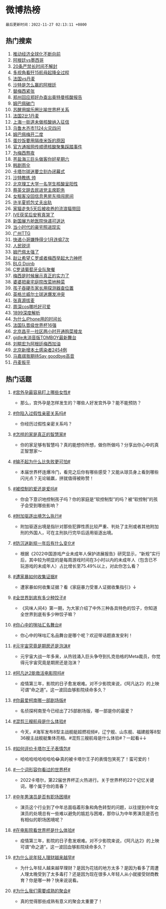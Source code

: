 # 微博热榜

`最后更新时间：2022-11-27 02:13:11 +0800`

## 热门搜索

1. [推动经济全球化不断向前](https://m.weibo.cn/search?containerid=100103type%3D1%26t%3D10%26q%3D%23%E6%8E%A8%E5%8A%A8%E7%BB%8F%E6%B5%8E%E5%85%A8%E7%90%83%E5%8C%96%E4%B8%8D%E6%96%AD%E5%90%91%E5%89%8D%23&stream_entry_id=51&isnewpage=1&extparam=seat%3D1%26cate%3D10103%26pos%3D0%26dgr%3D0%26c_type%3D51%26filter_type%3Drealtimehot%26display_time%3D1669486389%26pre_seqid%3D166948638952702414003&luicode=10000011&lfid=106003type%253D25%2526t%253D3%2526disable_hot%253D1%2526filter_type%253Drealtimehot)
1. [阿根廷vs墨西哥](https://m.weibo.cn/search?containerid=100103type%3D1%26t%3D10%26q%3D%23%E9%98%BF%E6%A0%B9%E5%BB%B7vs%E5%A2%A8%E8%A5%BF%E5%93%A5%23&stream_entry_id=31&isnewpage=1&extparam=seat%3D1%26lcate%3D5001%26cate%3D5001%26band_rank%3D1%26filter_type%3Drealtimehot%26flag%3D1%26dgr%3D0%26realpos%3D1%26q%3D%2523%25E9%2598%25BF%25E6%25A0%25B9%25E5%25BB%25B7vs%25E5%25A2%25A8%25E8%25A5%25BF%25E5%2593%25A5%2523%26c_type%3D31%26pos%3D0%26display_time%3D1669486389%26pre_seqid%3D166948638952702414003&luicode=10000011&lfid=106003type%253D25%2526t%253D3%2526disable_hot%253D1%2526filter_type%253Drealtimehot)
1. [20条严禁长时间不解封](https://m.weibo.cn/search?containerid=100103type%3D1%26t%3D10%26q%3D%2320%E6%9D%A1%E4%B8%A5%E7%A6%81%E9%95%BF%E6%97%B6%E9%97%B4%E4%B8%8D%E8%A7%A3%E5%B0%81%23&stream_entry_id=31&isnewpage=1&extparam=seat%3D1%26lcate%3D5001%26cate%3D5001%26band_rank%3D2%26filter_type%3Drealtimehot%26flag%3D2%26dgr%3D0%26realpos%3D2%26q%3D%252320%25E6%259D%25A1%25E4%25B8%25A5%25E7%25A6%2581%25E9%2595%25BF%25E6%2597%25B6%25E9%2597%25B4%25E4%25B8%258D%25E8%25A7%25A3%25E5%25B0%2581%2523%26c_type%3D31%26pos%3D1%26display_time%3D1669486389%26pre_seqid%3D166948638952702414003&luicode=10000011&lfid=106003type%253D25%2526t%253D3%2526disable_hot%253D1%2526filter_type%253Drealtimehot)
1. [多视角看歼15航母起降全过程](https://m.weibo.cn/search?containerid=100103type%3D1%26t%3D10%26q%3D%23%E5%A4%9A%E8%A7%86%E8%A7%92%E7%9C%8B%E6%AD%BC15%E8%88%AA%E6%AF%8D%E8%B5%B7%E9%99%8D%E5%85%A8%E8%BF%87%E7%A8%8B%23&stream_entry_id=31&isnewpage=1&extparam=seat%3D1%26lcate%3D5001%26cate%3D5001%26band_rank%3D3%26filter_type%3Drealtimehot%26flag%3D0%26dgr%3D0%26realpos%3D3%26q%3D%2523%25E5%25A4%259A%25E8%25A7%2586%25E8%25A7%2592%25E7%259C%258B%25E6%25AD%25BC15%25E8%2588%25AA%25E6%25AF%258D%25E8%25B5%25B7%25E9%2599%258D%25E5%2585%25A8%25E8%25BF%2587%25E7%25A8%258B%2523%26c_type%3D31%26pos%3D2%26display_time%3D1669486389%26pre_seqid%3D166948638952702414003&luicode=10000011&lfid=106003type%253D25%2526t%253D3%2526disable_hot%253D1%2526filter_type%253Drealtimehot)
1. [法国vs丹麦](https://m.weibo.cn/search?containerid=100103type%3D1%26t%3D10%26q%3D%23%E6%B3%95%E5%9B%BDvs%E4%B8%B9%E9%BA%A6%23&stream_entry_id=31&isnewpage=1&extparam=seat%3D1%26lcate%3D5001%26cate%3D5001%26band_rank%3D4%26filter_type%3Drealtimehot%26flag%3D0%26dgr%3D0%26realpos%3D4%26q%3D%2523%25E6%25B3%2595%25E5%259B%25BDvs%25E4%25B8%25B9%25E9%25BA%25A6%2523%26c_type%3D31%26pos%3D3%26display_time%3D1669486389%26pre_seqid%3D166948638952702414003&luicode=10000011&lfid=106003type%253D25%2526t%253D3%2526disable_hot%253D1%2526filter_type%253Drealtimehot)
1. [沙特是怎么赢的阿根廷](https://m.weibo.cn/search?containerid=100103type%3D1%26t%3D10%26q%3D%23%E6%B2%99%E7%89%B9%E6%98%AF%E6%80%8E%E4%B9%88%E8%B5%A2%E7%9A%84%E9%98%BF%E6%A0%B9%E5%BB%B7%23&stream_entry_id=31&isnewpage=1&extparam=seat%3D1%26lcate%3D5001%26cate%3D5001%26band_rank%3D5%26filter_type%3Drealtimehot%26flag%3D1%26dgr%3D0%26realpos%3D5%26q%3D%2523%25E6%25B2%2599%25E7%2589%25B9%25E6%2598%25AF%25E6%2580%258E%25E4%25B9%2588%25E8%25B5%25A2%25E7%259A%2584%25E9%2598%25BF%25E6%25A0%25B9%25E5%25BB%25B7%2523%26c_type%3D31%26pos%3D4%26display_time%3D1669486389%26pre_seqid%3D166948638952702414003&luicode=10000011&lfid=106003type%253D25%2526t%253D3%2526disable_hot%253D1%2526filter_type%253Drealtimehot)
1. [替梅西紧张](https://m.weibo.cn/search?containerid=100103type%3D1%26t%3D10%26q%3D%23%E6%9B%BF%E6%A2%85%E8%A5%BF%E7%B4%A7%E5%BC%A0%23&stream_entry_id=31&isnewpage=1&extparam=seat%3D1%26lcate%3D5001%26cate%3D5001%26band_rank%3D6%26filter_type%3Drealtimehot%26flag%3D0%26dgr%3D0%26realpos%3D6%26q%3D%2523%25E6%259B%25BF%25E6%25A2%2585%25E8%25A5%25BF%25E7%25B4%25A7%25E5%25BC%25A0%2523%26c_type%3D31%26pos%3D5%26display_time%3D1669486389%26pre_seqid%3D166948638952702414003&luicode=10000011&lfid=106003type%253D25%2526t%253D3%2526disable_hot%253D1%2526filter_type%253Drealtimehot)
1. [郑州回应郑好办查出奥特曼核酸报告](https://m.weibo.cn/search?containerid=100103type%3D1%26t%3D10%26q%3D%23%E9%83%91%E5%B7%9E%E5%9B%9E%E5%BA%94%E9%83%91%E5%A5%BD%E5%8A%9E%E6%9F%A5%E5%87%BA%E5%A5%A5%E7%89%B9%E6%9B%BC%E6%A0%B8%E9%85%B8%E6%8A%A5%E5%91%8A%23&stream_entry_id=31&isnewpage=1&extparam=seat%3D1%26lcate%3D5001%26cate%3D5001%26band_rank%3D7%26filter_type%3Drealtimehot%26flag%3D16%26dgr%3D0%26realpos%3D7%26q%3D%2523%25E9%2583%2591%25E5%25B7%259E%25E5%259B%259E%25E5%25BA%2594%25E9%2583%2591%25E5%25A5%25BD%25E5%258A%259E%25E6%259F%25A5%25E5%2587%25BA%25E5%25A5%25A5%25E7%2589%25B9%25E6%259B%25BC%25E6%25A0%25B8%25E9%2585%25B8%25E6%258A%25A5%25E5%2591%258A%2523%26c_type%3D31%26pos%3D6%26display_time%3D1669486389%26pre_seqid%3D166948638952702414003&luicode=10000011&lfid=106003type%253D25%2526t%253D3%2526disable_hot%253D1%2526filter_type%253Drealtimehot)
1. [姆巴佩破门](https://m.weibo.cn/search?containerid=100103type%3D1%26t%3D10%26q%3D%23%E5%A7%86%E5%B7%B4%E4%BD%A9%E7%A0%B4%E9%97%A8%23&stream_entry_id=31&isnewpage=1&extparam=seat%3D1%26lcate%3D5001%26cate%3D5001%26band_rank%3D8%26filter_type%3Drealtimehot%26flag%3D1%26dgr%3D0%26realpos%3D8%26q%3D%2523%25E5%25A7%2586%25E5%25B7%25B4%25E4%25BD%25A9%25E7%25A0%25B4%25E9%2597%25A8%2523%26c_type%3D31%26pos%3D7%26display_time%3D1669486389%26pre_seqid%3D166948638952702414003&luicode=10000011&lfid=106003type%253D25%2526t%253D3%2526disable_hot%253D1%2526filter_type%253Drealtimehot)
1. [苏醒用娱乐圈比喻世界杯关系](https://m.weibo.cn/search?containerid=100103type%3D1%26t%3D10%26q%3D%23%E8%8B%8F%E9%86%92%E7%94%A8%E5%A8%B1%E4%B9%90%E5%9C%88%E6%AF%94%E5%96%BB%E4%B8%96%E7%95%8C%E6%9D%AF%E5%85%B3%E7%B3%BB%23&stream_entry_id=31&isnewpage=1&extparam=seat%3D1%26lcate%3D5001%26cate%3D5001%26band_rank%3D9%26filter_type%3Drealtimehot%26flag%3D1%26dgr%3D0%26realpos%3D9%26q%3D%2523%25E8%258B%258F%25E9%2586%2592%25E7%2594%25A8%25E5%25A8%25B1%25E4%25B9%2590%25E5%259C%2588%25E6%25AF%2594%25E5%2596%25BB%25E4%25B8%2596%25E7%2595%258C%25E6%259D%25AF%25E5%2585%25B3%25E7%25B3%25BB%2523%26c_type%3D31%26pos%3D8%26display_time%3D1669486389%26pre_seqid%3D166948638952702414003&luicode=10000011&lfid=106003type%253D25%2526t%253D3%2526disable_hot%253D1%2526filter_type%253Drealtimehot)
1. [法国2比1丹麦](https://m.weibo.cn/search?containerid=100103type%3D1%26t%3D10%26q%3D%23%E6%B3%95%E5%9B%BD2%E6%AF%941%E4%B8%B9%E9%BA%A6%23&stream_entry_id=31&isnewpage=1&extparam=seat%3D1%26lcate%3D5001%26cate%3D5001%26band_rank%3D10%26filter_type%3Drealtimehot%26flag%3D1%26dgr%3D0%26realpos%3D10%26q%3D%2523%25E6%25B3%2595%25E5%259B%25BD2%25E6%25AF%25941%25E4%25B8%25B9%25E9%25BA%25A6%2523%26c_type%3D31%26pos%3D9%26display_time%3D1669486389%26pre_seqid%3D166948638952702414003&luicode=10000011&lfid=106003type%253D25%2526t%253D3%2526disable_hot%253D1%2526filter_type%253Drealtimehot)
1. [上海一街道未做核酸纳入征信](https://m.weibo.cn/search?containerid=100103type%3D1%26t%3D10%26q%3D%23%E4%B8%8A%E6%B5%B7%E4%B8%80%E8%A1%97%E9%81%93%E6%9C%AA%E5%81%9A%E6%A0%B8%E9%85%B8%E7%BA%B3%E5%85%A5%E5%BE%81%E4%BF%A1%23&stream_entry_id=31&isnewpage=1&extparam=seat%3D1%26lcate%3D5001%26cate%3D5001%26band_rank%3D11%26filter_type%3Drealtimehot%26flag%3D0%26dgr%3D0%26realpos%3D11%26q%3D%2523%25E4%25B8%258A%25E6%25B5%25B7%25E4%25B8%2580%25E8%25A1%2597%25E9%2581%2593%25E6%259C%25AA%25E5%2581%259A%25E6%25A0%25B8%25E9%2585%25B8%25E7%25BA%25B3%25E5%2585%25A5%25E5%25BE%2581%25E4%25BF%25A1%2523%26c_type%3D31%26pos%3D10%26display_time%3D1669486389%26pre_seqid%3D166948638952702414003&luicode=10000011&lfid=106003type%253D25%2526t%253D3%2526disable_hot%253D1%2526filter_type%253Drealtimehot)
1. [乌鲁木齐市1124火灾四问](https://m.weibo.cn/search?containerid=100103type%3D1%26t%3D10%26q%3D%23%E4%B9%8C%E9%B2%81%E6%9C%A8%E9%BD%90%E5%B8%821124%E7%81%AB%E7%81%BE%E5%9B%9B%E9%97%AE%23&stream_entry_id=31&isnewpage=1&extparam=seat%3D1%26lcate%3D5001%26cate%3D5001%26band_rank%3D12%26filter_type%3Drealtimehot%26flag%3D2%26dgr%3D0%26realpos%3D12%26q%3D%2523%25E4%25B9%258C%25E9%25B2%2581%25E6%259C%25A8%25E9%25BD%2590%25E5%25B8%25821124%25E7%2581%25AB%25E7%2581%25BE%25E5%259B%259B%25E9%2597%25AE%2523%26c_type%3D31%26pos%3D11%26display_time%3D1669486389%26pre_seqid%3D166948638952702414003&luicode=10000011&lfid=106003type%253D25%2526t%253D3%2526disable_hot%253D1%2526filter_type%253Drealtimehot)
1. [姆巴佩梅开二度](https://m.weibo.cn/search?containerid=100103type%3D1%26t%3D10%26q%3D%23%E5%A7%86%E5%B7%B4%E4%BD%A9%E6%A2%85%E5%BC%80%E4%BA%8C%E5%BA%A6%23&stream_entry_id=31&isnewpage=1&extparam=seat%3D1%26lcate%3D5001%26cate%3D5001%26band_rank%3D13%26filter_type%3Drealtimehot%26flag%3D1%26dgr%3D0%26realpos%3D13%26q%3D%2523%25E5%25A7%2586%25E5%25B7%25B4%25E4%25BD%25A9%25E6%25A2%2585%25E5%25BC%2580%25E4%25BA%258C%25E5%25BA%25A6%2523%26c_type%3D31%26pos%3D12%26display_time%3D1669486389%26pre_seqid%3D166948638952702414003&luicode=10000011&lfid=106003type%253D25%2526t%253D3%2526disable_hot%253D1%2526filter_type%253Drealtimehot)
1. [蛋炒饭要用隔夜米饭的原因](https://m.weibo.cn/search?containerid=100103type%3D1%26t%3D10%26q%3D%23%E8%9B%8B%E7%82%92%E9%A5%AD%E8%A6%81%E7%94%A8%E9%9A%94%E5%A4%9C%E7%B1%B3%E9%A5%AD%E7%9A%84%E5%8E%9F%E5%9B%A0%23&stream_entry_id=31&isnewpage=1&extparam=seat%3D1%26lcate%3D5001%26cate%3D5001%26band_rank%3D14%26filter_type%3Drealtimehot%26flag%3D0%26dgr%3D0%26realpos%3D14%26q%3D%2523%25E8%259B%258B%25E7%2582%2592%25E9%25A5%25AD%25E8%25A6%2581%25E7%2594%25A8%25E9%259A%2594%25E5%25A4%259C%25E7%25B1%25B3%25E9%25A5%25AD%25E7%259A%2584%25E5%258E%259F%25E5%259B%25A0%2523%26c_type%3D31%26pos%3D13%26display_time%3D1669486389%26pre_seqid%3D166948638952702414003&luicode=10000011&lfid=106003type%253D25%2526t%253D3%2526disable_hot%253D1%2526filter_type%253Drealtimehot)
1. [官方通报网传顺德核酸聚集踩踏事件](https://m.weibo.cn/search?containerid=100103type%3D1%26t%3D10%26q%3D%23%E5%AE%98%E6%96%B9%E9%80%9A%E6%8A%A5%E7%BD%91%E4%BC%A0%E9%A1%BA%E5%BE%B7%E6%A0%B8%E9%85%B8%E8%81%9A%E9%9B%86%E8%B8%A9%E8%B8%8F%E4%BA%8B%E4%BB%B6%23&stream_entry_id=31&isnewpage=1&extparam=seat%3D1%26lcate%3D5001%26cate%3D5001%26band_rank%3D15%26filter_type%3Drealtimehot%26flag%3D2%26dgr%3D0%26realpos%3D15%26q%3D%2523%25E5%25AE%2598%25E6%2596%25B9%25E9%2580%259A%25E6%258A%25A5%25E7%25BD%2591%25E4%25BC%25A0%25E9%25A1%25BA%25E5%25BE%25B7%25E6%25A0%25B8%25E9%2585%25B8%25E8%2581%259A%25E9%259B%2586%25E8%25B8%25A9%25E8%25B8%258F%25E4%25BA%258B%25E4%25BB%25B6%2523%26c_type%3D31%26pos%3D14%26display_time%3D1669486389%26pre_seqid%3D166948638952702414003&luicode=10000011&lfid=106003type%253D25%2526t%253D3%2526disable_hot%253D1%2526filter_type%253Drealtimehot)
1. [为梅西熬夜](https://m.weibo.cn/search?containerid=100103type%3D1%26t%3D10%26q%3D%23%E4%B8%BA%E6%A2%85%E8%A5%BF%E7%86%AC%E5%A4%9C%23&stream_entry_id=31&isnewpage=1&extparam=seat%3D1%26lcate%3D5001%26cate%3D5001%26band_rank%3D16%26filter_type%3Drealtimehot%26flag%3D1%26dgr%3D0%26realpos%3D16%26q%3D%2523%25E4%25B8%25BA%25E6%25A2%2585%25E8%25A5%25BF%25E7%2586%25AC%25E5%25A4%259C%2523%26c_type%3D31%26pos%3D15%26display_time%3D1669486389%26pre_seqid%3D166948638952702414003&luicode=10000011&lfid=106003type%253D25%2526t%253D3%2526disable_hot%253D1%2526filter_type%253Drealtimehot)
1. [苍盐海三巨头做客你好星期六](https://m.weibo.cn/search?containerid=100103type%3D1%26t%3D10%26q%3D%23%E8%8B%8D%E7%9B%90%E6%B5%B7%E4%B8%89%E5%B7%A8%E5%A4%B4%E5%81%9A%E5%AE%A2%E4%BD%A0%E5%A5%BD%E6%98%9F%E6%9C%9F%E5%85%AD%23&stream_entry_id=31&isnewpage=1&extparam=seat%3D1%26lcate%3D5001%26cate%3D5001%26band_rank%3D17%26filter_type%3Drealtimehot%26flag%3D1%26dgr%3D0%26realpos%3D17%26q%3D%2523%25E8%258B%258D%25E7%259B%2590%25E6%25B5%25B7%25E4%25B8%2589%25E5%25B7%25A8%25E5%25A4%25B4%25E5%2581%259A%25E5%25AE%25A2%25E4%25BD%25A0%25E5%25A5%25BD%25E6%2598%259F%25E6%259C%259F%25E5%2585%25AD%2523%26c_type%3D31%26pos%3D16%26display_time%3D1669486389%26pre_seqid%3D166948638952702414003&luicode=10000011&lfid=106003type%253D25%2526t%253D3%2526disable_hot%253D1%2526filter_type%253Drealtimehot)
1. [韩剧雨伞](https://m.weibo.cn/search?containerid=100103type%3D1%26t%3D10%26q%3D%23%E9%9F%A9%E5%89%A7%E9%9B%A8%E4%BC%9E%23&stream_entry_id=31&isnewpage=1&extparam=seat%3D1%26lcate%3D5001%26cate%3D5001%26band_rank%3D18%26filter_type%3Drealtimehot%26flag%3D0%26dgr%3D0%26realpos%3D18%26q%3D%2523%25E9%259F%25A9%25E5%2589%25A7%25E9%259B%25A8%25E4%25BC%259E%2523%26c_type%3D31%26pos%3D17%26display_time%3D1669486389%26pre_seqid%3D166948638952702414003&luicode=10000011&lfid=106003type%253D25%2526t%253D3%2526disable_hot%253D1%2526filter_type%253Drealtimehot)
1. [卡塔尔球迷要立刻办闭幕式](https://m.weibo.cn/search?containerid=100103type%3D1%26t%3D10%26q%3D%23%E5%8D%A1%E5%A1%94%E5%B0%94%E7%90%83%E8%BF%B7%E8%A6%81%E7%AB%8B%E5%88%BB%E5%8A%9E%E9%97%AD%E5%B9%95%E5%BC%8F%23&stream_entry_id=31&isnewpage=1&extparam=seat%3D1%26lcate%3D5001%26cate%3D5001%26band_rank%3D19%26filter_type%3Drealtimehot%26flag%3D0%26dgr%3D0%26realpos%3D19%26q%3D%2523%25E5%258D%25A1%25E5%25A1%2594%25E5%25B0%2594%25E7%2590%2583%25E8%25BF%25B7%25E8%25A6%2581%25E7%25AB%258B%25E5%2588%25BB%25E5%258A%259E%25E9%2597%25AD%25E5%25B9%2595%25E5%25BC%258F%2523%26c_type%3D31%26pos%3D18%26display_time%3D1669486389%26pre_seqid%3D166948638952702414003&luicode=10000011&lfid=106003type%253D25%2526t%253D3%2526disable_hot%253D1%2526filter_type%253Drealtimehot)
1. [沙特教练 帅](https://m.weibo.cn/search?containerid=100103type%3D1%26t%3D10%26q%3D%E6%B2%99%E7%89%B9%E6%95%99%E7%BB%83+%E5%B8%85&stream_entry_id=31&isnewpage=1&extparam=seat%3D1%26lcate%3D5001%26cate%3D5001%26band_rank%3D20%26filter_type%3Drealtimehot%26flag%3D0%26dgr%3D0%26realpos%3D20%26q%3D%25E6%25B2%2599%25E7%2589%25B9%25E6%2595%2599%25E7%25BB%2583%2520%25E5%25B8%2585%26c_type%3D31%26pos%3D19%26display_time%3D1669486389%26pre_seqid%3D166948638952702414003&luicode=10000011&lfid=106003type%253D25%2526t%253D3%2526disable_hot%253D1%2526filter_type%253Drealtimehot)
1. [北京理工大学一名学生核酸呈阳性](https://m.weibo.cn/search?containerid=100103type%3D1%26t%3D10%26q%3D%23%E5%8C%97%E4%BA%AC%E7%90%86%E5%B7%A5%E5%A4%A7%E5%AD%A6%E4%B8%80%E5%90%8D%E5%AD%A6%E7%94%9F%E6%A0%B8%E9%85%B8%E5%91%88%E9%98%B3%E6%80%A7%23&stream_entry_id=31&isnewpage=1&extparam=seat%3D1%26lcate%3D5001%26cate%3D5001%26band_rank%3D21%26filter_type%3Drealtimehot%26flag%3D2%26dgr%3D0%26realpos%3D21%26q%3D%2523%25E5%258C%2597%25E4%25BA%25AC%25E7%2590%2586%25E5%25B7%25A5%25E5%25A4%25A7%25E5%25AD%25A6%25E4%25B8%2580%25E5%2590%258D%25E5%25AD%25A6%25E7%2594%259F%25E6%25A0%25B8%25E9%2585%25B8%25E5%2591%2588%25E9%2598%25B3%25E6%2580%25A7%2523%26c_type%3D31%26pos%3D20%26display_time%3D1669486389%26pre_seqid%3D166948638952702414003&luicode=10000011&lfid=106003type%253D25%2526t%253D3%2526disable_hot%253D1%2526filter_type%253Drealtimehot)
1. [蔡英文辞去民进党主席职务](https://m.weibo.cn/search?containerid=100103type%3D1%26t%3D10%26q%3D%23%E8%94%A1%E8%8B%B1%E6%96%87%E8%BE%9E%E5%8E%BB%E6%B0%91%E8%BF%9B%E5%85%9A%E4%B8%BB%E5%B8%AD%E8%81%8C%E5%8A%A1%23&stream_entry_id=31&isnewpage=1&extparam=seat%3D1%26lcate%3D5001%26cate%3D5001%26band_rank%3D22%26filter_type%3Drealtimehot%26flag%3D2%26dgr%3D0%26realpos%3D22%26q%3D%2523%25E8%2594%25A1%25E8%258B%25B1%25E6%2596%2587%25E8%25BE%259E%25E5%258E%25BB%25E6%25B0%2591%25E8%25BF%259B%25E5%2585%259A%25E4%25B8%25BB%25E5%25B8%25AD%25E8%2581%258C%25E5%258A%25A1%2523%26c_type%3D31%26pos%3D21%26display_time%3D1669486389%26pre_seqid%3D166948638952702414003&luicode=10000011&lfid=106003type%253D25%2526t%253D3%2526disable_hot%253D1%2526filter_type%253Drealtimehot)
1. [女租客没回信息男房东擅闯房间](https://m.weibo.cn/search?containerid=100103type%3D1%26t%3D10%26q%3D%23%E5%A5%B3%E7%A7%9F%E5%AE%A2%E6%B2%A1%E5%9B%9E%E4%BF%A1%E6%81%AF%E7%94%B7%E6%88%BF%E4%B8%9C%E6%93%85%E9%97%AF%E6%88%BF%E9%97%B4%23&stream_entry_id=31&isnewpage=1&extparam=seat%3D1%26lcate%3D5001%26cate%3D5001%26band_rank%3D23%26filter_type%3Drealtimehot%26flag%3D0%26dgr%3D0%26realpos%3D23%26q%3D%2523%25E5%25A5%25B3%25E7%25A7%259F%25E5%25AE%25A2%25E6%25B2%25A1%25E5%259B%259E%25E4%25BF%25A1%25E6%2581%25AF%25E7%2594%25B7%25E6%2588%25BF%25E4%25B8%259C%25E6%2593%2585%25E9%2597%25AF%25E6%2588%25BF%25E9%2597%25B4%2523%26c_type%3D31%26pos%3D22%26display_time%3D1669486389%26pre_seqid%3D166948638952702414003&luicode=10000011&lfid=106003type%253D25%2526t%253D3%2526disable_hot%253D1%2526filter_type%253Drealtimehot)
1. [许半夏抓包丈夫出轨](https://m.weibo.cn/search?containerid=100103type%3D1%26t%3D10%26q%3D%23%E8%AE%B8%E5%8D%8A%E5%A4%8F%E6%8A%93%E5%8C%85%E4%B8%88%E5%A4%AB%E5%87%BA%E8%BD%A8%23&stream_entry_id=31&isnewpage=1&extparam=seat%3D1%26lcate%3D5001%26cate%3D5001%26band_rank%3D24%26filter_type%3Drealtimehot%26flag%3D0%26dgr%3D0%26realpos%3D24%26q%3D%2523%25E8%25AE%25B8%25E5%258D%258A%25E5%25A4%258F%25E6%258A%2593%25E5%258C%2585%25E4%25B8%2588%25E5%25A4%25AB%25E5%2587%25BA%25E8%25BD%25A8%2523%26c_type%3D31%26pos%3D23%26display_time%3D1669486389%26pre_seqid%3D166948638952702414003&luicode=10000011&lfid=106003type%253D25%2526t%253D3%2526disable_hot%253D1%2526filter_type%253Drealtimehot)
1. [家猫走失5天后被收养的流浪猫带回](https://m.weibo.cn/search?containerid=100103type%3D1%26t%3D10%26q%3D%23%E5%AE%B6%E7%8C%AB%E8%B5%B0%E5%A4%B15%E5%A4%A9%E5%90%8E%E8%A2%AB%E6%94%B6%E5%85%BB%E7%9A%84%E6%B5%81%E6%B5%AA%E7%8C%AB%E5%B8%A6%E5%9B%9E%23&stream_entry_id=31&isnewpage=1&extparam=seat%3D1%26lcate%3D5001%26cate%3D5001%26band_rank%3D25%26filter_type%3Drealtimehot%26flag%3D0%26dgr%3D0%26realpos%3D25%26q%3D%2523%25E5%25AE%25B6%25E7%258C%25AB%25E8%25B5%25B0%25E5%25A4%25B15%25E5%25A4%25A9%25E5%2590%258E%25E8%25A2%25AB%25E6%2594%25B6%25E5%2585%25BB%25E7%259A%2584%25E6%25B5%2581%25E6%25B5%25AA%25E7%258C%25AB%25E5%25B8%25A6%25E5%259B%259E%2523%26c_type%3D31%26pos%3D24%26display_time%3D1669486389%26pre_seqid%3D166948638952702414003&luicode=10000011&lfid=106003type%253D25%2526t%253D3%2526disable_hot%253D1%2526filter_type%253Drealtimehot)
1. [IVE获奖后安宥真哭了](https://m.weibo.cn/search?containerid=100103type%3D1%26t%3D10%26q%3D%23IVE%E8%8E%B7%E5%A5%96%E5%90%8E%E5%AE%89%E5%AE%A5%E7%9C%9F%E5%93%AD%E4%BA%86%23&stream_entry_id=31&isnewpage=1&extparam=seat%3D1%26lcate%3D5001%26cate%3D5001%26band_rank%3D26%26filter_type%3Drealtimehot%26flag%3D1%26dgr%3D0%26realpos%3D26%26q%3D%2523IVE%25E8%258E%25B7%25E5%25A5%2596%25E5%2590%258E%25E5%25AE%2589%25E5%25AE%25A5%25E7%259C%259F%25E5%2593%25AD%25E4%25BA%2586%2523%26c_type%3D31%26pos%3D25%26display_time%3D1669486389%26pre_seqid%3D166948638952702414003&luicode=10000011&lfid=106003type%253D25%2526t%253D3%2526disable_hot%253D1%2526filter_type%253Drealtimehot)
1. [新国展方舱医院快递可送达](https://m.weibo.cn/search?containerid=100103type%3D1%26t%3D10%26q%3D%23%E6%96%B0%E5%9B%BD%E5%B1%95%E6%96%B9%E8%88%B1%E5%8C%BB%E9%99%A2%E5%BF%AB%E9%80%92%E5%8F%AF%E9%80%81%E8%BE%BE%23&stream_entry_id=31&isnewpage=1&extparam=seat%3D1%26lcate%3D5001%26cate%3D5001%26band_rank%3D27%26filter_type%3Drealtimehot%26flag%3D0%26dgr%3D0%26realpos%3D27%26q%3D%2523%25E6%2596%25B0%25E5%259B%25BD%25E5%25B1%2595%25E6%2596%25B9%25E8%2588%25B1%25E5%258C%25BB%25E9%2599%25A2%25E5%25BF%25AB%25E9%2580%2592%25E5%258F%25AF%25E9%2580%2581%25E8%25BE%25BE%2523%26c_type%3D31%26pos%3D26%26display_time%3D1669486389%26pre_seqid%3D166948638952702414003&luicode=10000011&lfid=106003type%253D25%2526t%253D3%2526disable_hot%253D1%2526filter_type%253Drealtimehot)
1. [当小时代的豪宅照进现实](https://m.weibo.cn/search?containerid=100103type%3D1%26t%3D10%26q%3D%23%E5%BD%93%E5%B0%8F%E6%97%B6%E4%BB%A3%E7%9A%84%E8%B1%AA%E5%AE%85%E7%85%A7%E8%BF%9B%E7%8E%B0%E5%AE%9E%23&stream_entry_id=31&isnewpage=1&extparam=seat%3D1%26lcate%3D5001%26cate%3D5001%26band_rank%3D28%26filter_type%3Drealtimehot%26flag%3D0%26dgr%3D0%26realpos%3D28%26q%3D%2523%25E5%25BD%2593%25E5%25B0%258F%25E6%2597%25B6%25E4%25BB%25A3%25E7%259A%2584%25E8%25B1%25AA%25E5%25AE%2585%25E7%2585%25A7%25E8%25BF%259B%25E7%258E%25B0%25E5%25AE%259E%2523%26c_type%3D31%26pos%3D27%26display_time%3D1669486389%26pre_seqid%3D166948638952702414003&luicode=10000011&lfid=106003type%253D25%2526t%253D3%2526disable_hot%253D1%2526filter_type%253Drealtimehot)
1. [广州TTG](https://m.weibo.cn/search?containerid=100103type%3D1%26t%3D10%26q%3D%E5%B9%BF%E5%B7%9ETTG&stream_entry_id=31&isnewpage=1&extparam=seat%3D1%26lcate%3D5001%26cate%3D5001%26band_rank%3D29%26filter_type%3Drealtimehot%26flag%3D0%26dgr%3D0%26realpos%3D29%26q%3D%25E5%25B9%25BF%25E5%25B7%259ETTG%26c_type%3D31%26pos%3D28%26display_time%3D1669486389%26pre_seqid%3D166948638952702414003&luicode=10000011&lfid=106003type%253D25%2526t%253D3%2526disable_hot%253D1%2526filter_type%253Drealtimehot)
1. [快递小哥嫌挣得少1月连偷7次](https://m.weibo.cn/search?containerid=100103type%3D1%26t%3D10%26q%3D%23%E5%BF%AB%E9%80%92%E5%B0%8F%E5%93%A5%E5%AB%8C%E6%8C%A3%E5%BE%97%E5%B0%911%E6%9C%88%E8%BF%9E%E5%81%B77%E6%AC%A1%23&stream_entry_id=31&isnewpage=1&extparam=seat%3D1%26lcate%3D5001%26cate%3D5001%26band_rank%3D30%26filter_type%3Drealtimehot%26flag%3D0%26dgr%3D0%26realpos%3D30%26q%3D%2523%25E5%25BF%25AB%25E9%2580%2592%25E5%25B0%258F%25E5%2593%25A5%25E5%25AB%258C%25E6%258C%25A3%25E5%25BE%2597%25E5%25B0%25911%25E6%259C%2588%25E8%25BF%259E%25E5%2581%25B77%25E6%25AC%25A1%2523%26c_type%3D31%26pos%3D29%26display_time%3D1669486389%26pre_seqid%3D166948638952702414003&luicode=10000011&lfid=106003type%253D25%2526t%253D3%2526disable_hot%253D1%2526filter_type%253Drealtimehot)
1. [人民锐评](https://m.weibo.cn/search?containerid=100103type%3D1%26t%3D10%26q%3D%23%E4%BA%BA%E6%B0%91%E9%94%90%E8%AF%84%23&stream_entry_id=31&isnewpage=1&extparam=seat%3D1%26lcate%3D5001%26cate%3D5001%26band_rank%3D31%26filter_type%3Drealtimehot%26flag%3D0%26dgr%3D0%26realpos%3D31%26q%3D%2523%25E4%25BA%25BA%25E6%25B0%2591%25E9%2594%2590%25E8%25AF%2584%2523%26c_type%3D31%26pos%3D30%26display_time%3D1669486389%26pre_seqid%3D166948638952702414003&luicode=10000011&lfid=106003type%253D25%2526t%253D3%2526disable_hot%253D1%2526filter_type%253Drealtimehot)
1. [姆巴佩太强了](https://m.weibo.cn/search?containerid=100103type%3D1%26t%3D10%26q%3D%23%E5%A7%86%E5%B7%B4%E4%BD%A9%E5%A4%AA%E5%BC%BA%E4%BA%86%23&stream_entry_id=31&isnewpage=1&extparam=seat%3D1%26lcate%3D5001%26cate%3D5001%26band_rank%3D32%26filter_type%3Drealtimehot%26flag%3D1%26dgr%3D0%26realpos%3D32%26q%3D%2523%25E5%25A7%2586%25E5%25B7%25B4%25E4%25BD%25A9%25E5%25A4%25AA%25E5%25BC%25BA%25E4%25BA%2586%2523%26c_type%3D31%26pos%3D31%26display_time%3D1669486389%26pre_seqid%3D166948638952702414003&luicode=10000011&lfid=106003type%253D25%2526t%253D3%2526disable_hot%253D1%2526filter_type%253Drealtimehot)
1. [赵让希望Ｃ罗或者梅西举起大力神杯](https://m.weibo.cn/search?containerid=100103type%3D1%26t%3D10%26q%3D%23%E8%B5%B5%E8%AE%A9%E5%B8%8C%E6%9C%9B%EF%BC%A3%E7%BD%97%E6%88%96%E8%80%85%E6%A2%85%E8%A5%BF%E4%B8%BE%E8%B5%B7%E5%A4%A7%E5%8A%9B%E7%A5%9E%E6%9D%AF%23&stream_entry_id=31&isnewpage=1&extparam=seat%3D1%26lcate%3D5001%26cate%3D5001%26band_rank%3D33%26filter_type%3Drealtimehot%26flag%3D1%26dgr%3D0%26realpos%3D33%26q%3D%2523%25E8%25B5%25B5%25E8%25AE%25A9%25E5%25B8%258C%25E6%259C%259B%25EF%25BC%25A3%25E7%25BD%2597%25E6%2588%2596%25E8%2580%2585%25E6%25A2%2585%25E8%25A5%25BF%25E4%25B8%25BE%25E8%25B5%25B7%25E5%25A4%25A7%25E5%258A%259B%25E7%25A5%259E%25E6%259D%25AF%2523%26c_type%3D31%26pos%3D32%26display_time%3D1669486389%26pre_seqid%3D166948638952702414003&luicode=10000011&lfid=106003type%253D25%2526t%253D3%2526disable_hot%253D1%2526filter_type%253Drealtimehot)
1. [BLG Doinb](https://m.weibo.cn/search?containerid=100103type%3D1%26t%3D10%26q%3DBLG+Doinb&stream_entry_id=31&isnewpage=1&extparam=seat%3D1%26lcate%3D5001%26cate%3D5001%26band_rank%3D34%26filter_type%3Drealtimehot%26flag%3D0%26dgr%3D0%26realpos%3D34%26q%3DBLG%2520Doinb%26c_type%3D31%26pos%3D33%26display_time%3D1669486389%26pre_seqid%3D166948638952702414003&luicode=10000011&lfid=106003type%253D25%2526t%253D3%2526disable_hot%253D1%2526filter_type%253Drealtimehot)
1. [C罗请葡萄牙全队聚餐](https://m.weibo.cn/search?containerid=100103type%3D1%26t%3D10%26q%3D%23C%E7%BD%97%E8%AF%B7%E8%91%A1%E8%90%84%E7%89%99%E5%85%A8%E9%98%9F%E8%81%9A%E9%A4%90%23&stream_entry_id=31&isnewpage=1&extparam=seat%3D1%26lcate%3D5001%26cate%3D5001%26band_rank%3D35%26filter_type%3Drealtimehot%26flag%3D0%26dgr%3D0%26realpos%3D35%26q%3D%2523C%25E7%25BD%2597%25E8%25AF%25B7%25E8%2591%25A1%25E8%2590%2584%25E7%2589%2599%25E5%2585%25A8%25E9%2598%259F%25E8%2581%259A%25E9%25A4%2590%2523%26c_type%3D31%26pos%3D34%26display_time%3D1669486389%26pre_seqid%3D166948638952702414003&luicode=10000011&lfid=106003type%253D25%2526t%253D3%2526disable_hot%253D1%2526filter_type%253Drealtimehot)
1. [梅西是时候展示真正的实力了](https://m.weibo.cn/search?containerid=100103type%3D1%26t%3D10%26q%3D%23%E6%A2%85%E8%A5%BF%E6%98%AF%E6%97%B6%E5%80%99%E5%B1%95%E7%A4%BA%E7%9C%9F%E6%AD%A3%E7%9A%84%E5%AE%9E%E5%8A%9B%E4%BA%86%23&stream_entry_id=31&isnewpage=1&extparam=seat%3D1%26lcate%3D5001%26cate%3D5001%26band_rank%3D36%26filter_type%3Drealtimehot%26flag%3D1%26dgr%3D0%26realpos%3D36%26q%3D%2523%25E6%25A2%2585%25E8%25A5%25BF%25E6%2598%25AF%25E6%2597%25B6%25E5%2580%2599%25E5%25B1%2595%25E7%25A4%25BA%25E7%259C%259F%25E6%25AD%25A3%25E7%259A%2584%25E5%25AE%259E%25E5%258A%259B%25E4%25BA%2586%2523%26c_type%3D31%26pos%3D35%26display_time%3D1669486389%26pre_seqid%3D166948638952702414003&luicode=10000011&lfid=106003type%253D25%2526t%253D3%2526disable_hot%253D1%2526filter_type%253Drealtimehot)
1. [婆婆把豪宅庭院改菜地种菜](https://m.weibo.cn/search?containerid=100103type%3D1%26t%3D10%26q%3D%23%E5%A9%86%E5%A9%86%E6%8A%8A%E8%B1%AA%E5%AE%85%E5%BA%AD%E9%99%A2%E6%94%B9%E8%8F%9C%E5%9C%B0%E7%A7%8D%E8%8F%9C%23&stream_entry_id=31&isnewpage=1&extparam=seat%3D1%26lcate%3D5001%26cate%3D5001%26band_rank%3D37%26filter_type%3Drealtimehot%26flag%3D0%26dgr%3D0%26realpos%3D37%26q%3D%2523%25E5%25A9%2586%25E5%25A9%2586%25E6%258A%258A%25E8%25B1%25AA%25E5%25AE%2585%25E5%25BA%25AD%25E9%2599%25A2%25E6%2594%25B9%25E8%258F%259C%25E5%259C%25B0%25E7%25A7%258D%25E8%258F%259C%2523%26c_type%3D31%26pos%3D36%26display_time%3D1669486389%26pre_seqid%3D166948638952702414003&luicode=10000011&lfid=106003type%253D25%2526t%253D3%2526disable_hot%253D1%2526filter_type%253Drealtimehot)
1. [孩子吞硬币家长用探测器查位置](https://m.weibo.cn/search?containerid=100103type%3D1%26t%3D10%26q%3D%23%E5%AD%A9%E5%AD%90%E5%90%9E%E7%A1%AC%E5%B8%81%E5%AE%B6%E9%95%BF%E7%94%A8%E6%8E%A2%E6%B5%8B%E5%99%A8%E6%9F%A5%E4%BD%8D%E7%BD%AE%23&stream_entry_id=31&isnewpage=1&extparam=seat%3D1%26lcate%3D5001%26cate%3D5001%26band_rank%3D38%26filter_type%3Drealtimehot%26flag%3D0%26dgr%3D0%26realpos%3D38%26q%3D%2523%25E5%25AD%25A9%25E5%25AD%2590%25E5%2590%259E%25E7%25A1%25AC%25E5%25B8%2581%25E5%25AE%25B6%25E9%2595%25BF%25E7%2594%25A8%25E6%258E%25A2%25E6%25B5%258B%25E5%2599%25A8%25E6%259F%25A5%25E4%25BD%258D%25E7%25BD%25AE%2523%26c_type%3D31%26pos%3D37%26display_time%3D1669486389%26pre_seqid%3D166948638952702414003&luicode=10000011&lfid=106003type%253D25%2526t%253D3%2526disable_hot%253D1%2526filter_type%253Drealtimehot)
1. [英格兰威尔士球迷爆发冲突](https://m.weibo.cn/search?containerid=100103type%3D1%26t%3D10%26q%3D%23%E8%8B%B1%E6%A0%BC%E5%85%B0%E5%A8%81%E5%B0%94%E5%A3%AB%E7%90%83%E8%BF%B7%E7%88%86%E5%8F%91%E5%86%B2%E7%AA%81%23&stream_entry_id=31&isnewpage=1&extparam=seat%3D1%26lcate%3D5001%26cate%3D5001%26band_rank%3D39%26filter_type%3Drealtimehot%26flag%3D0%26dgr%3D0%26realpos%3D39%26q%3D%2523%25E8%258B%25B1%25E6%25A0%25BC%25E5%2585%25B0%25E5%25A8%2581%25E5%25B0%2594%25E5%25A3%25AB%25E7%2590%2583%25E8%25BF%25B7%25E7%2588%2586%25E5%258F%2591%25E5%2586%25B2%25E7%25AA%2581%2523%26c_type%3D31%26pos%3D38%26display_time%3D1669486389%26pre_seqid%3D166948638952702414003&luicode=10000011&lfid=106003type%253D25%2526t%253D3%2526disable_hot%253D1%2526filter_type%253Drealtimehot)
1. [张真源拔麦](https://m.weibo.cn/search?containerid=100103type%3D1%26t%3D10%26q%3D%23%E5%BC%A0%E7%9C%9F%E6%BA%90%E6%8B%94%E9%BA%A6%23&stream_entry_id=31&isnewpage=1&extparam=seat%3D1%26lcate%3D5001%26cate%3D5001%26band_rank%3D40%26filter_type%3Drealtimehot%26flag%3D0%26dgr%3D0%26realpos%3D40%26q%3D%2523%25E5%25BC%25A0%25E7%259C%259F%25E6%25BA%2590%25E6%258B%2594%25E9%25BA%25A6%2523%26c_type%3D31%26pos%3D39%26display_time%3D1669486389%26pre_seqid%3D166948638952702414003&luicode=10000011&lfid=106003type%253D25%2526t%253D3%2526disable_hot%253D1%2526filter_type%253Drealtimehot)
1. [周深cos哪吒好可爱](https://m.weibo.cn/search?containerid=100103type%3D1%26t%3D10%26q%3D%23%E5%91%A8%E6%B7%B1cos%E5%93%AA%E5%90%92%E5%A5%BD%E5%8F%AF%E7%88%B1%23&stream_entry_id=31&isnewpage=1&extparam=seat%3D1%26lcate%3D5001%26cate%3D5001%26band_rank%3D41%26filter_type%3Drealtimehot%26flag%3D0%26dgr%3D0%26realpos%3D41%26q%3D%2523%25E5%2591%25A8%25E6%25B7%25B1cos%25E5%2593%25AA%25E5%2590%2592%25E5%25A5%25BD%25E5%258F%25AF%25E7%2588%25B1%2523%26c_type%3D31%26pos%3D40%26display_time%3D1669486389%26pre_seqid%3D166948638952702414003&luicode=10000011&lfid=106003type%253D25%2526t%253D3%2526disable_hot%253D1%2526filter_type%253Drealtimehot)
1. [1899深度解析](https://m.weibo.cn/search?containerid=100103type%3D1%26t%3D10%26q%3D%231899%E6%B7%B1%E5%BA%A6%E8%A7%A3%E6%9E%90%23&stream_entry_id=31&isnewpage=1&extparam=seat%3D1%26lcate%3D5001%26cate%3D5001%26band_rank%3D42%26filter_type%3Drealtimehot%26flag%3D1%26dgr%3D0%26realpos%3D42%26q%3D%25231899%25E6%25B7%25B1%25E5%25BA%25A6%25E8%25A7%25A3%25E6%259E%2590%2523%26c_type%3D31%26pos%3D41%26display_time%3D1669486389%26pre_seqid%3D166948638952702414003&luicode=10000011&lfid=106003type%253D25%2526t%253D3%2526disable_hot%253D1%2526filter_type%253Drealtimehot)
1. [为什么iPhone用的时间长](https://m.weibo.cn/search?containerid=100103type%3D1%26t%3D10%26q%3D%23%E4%B8%BA%E4%BB%80%E4%B9%88iPhone%E7%94%A8%E7%9A%84%E6%97%B6%E9%97%B4%E9%95%BF%23&stream_entry_id=31&isnewpage=1&extparam=seat%3D1%26lcate%3D5001%26cate%3D5001%26band_rank%3D43%26filter_type%3Drealtimehot%26flag%3D0%26dgr%3D0%26realpos%3D43%26q%3D%2523%25E4%25B8%25BA%25E4%25BB%2580%25E4%25B9%2588iPhone%25E7%2594%25A8%25E7%259A%2584%25E6%2597%25B6%25E9%2597%25B4%25E9%2595%25BF%2523%26c_type%3D31%26pos%3D42%26display_time%3D1669486389%26pre_seqid%3D166948638952702414003&luicode=10000011&lfid=106003type%253D25%2526t%253D3%2526disable_hot%253D1%2526filter_type%253Drealtimehot)
1. [法国队晋级世界杯16强](https://m.weibo.cn/search?containerid=100103type%3D1%26t%3D10%26q%3D%23%E6%B3%95%E5%9B%BD%E9%98%9F%E6%99%8B%E7%BA%A7%E4%B8%96%E7%95%8C%E6%9D%AF16%E5%BC%BA%23&stream_entry_id=31&isnewpage=1&extparam=seat%3D1%26lcate%3D5001%26cate%3D5001%26band_rank%3D44%26filter_type%3Drealtimehot%26flag%3D1%26dgr%3D0%26realpos%3D44%26q%3D%2523%25E6%25B3%2595%25E5%259B%25BD%25E9%2598%259F%25E6%2599%258B%25E7%25BA%25A7%25E4%25B8%2596%25E7%2595%258C%25E6%259D%25AF16%25E5%25BC%25BA%2523%26c_type%3D31%26pos%3D43%26display_time%3D1669486389%26pre_seqid%3D166948638952702414003&luicode=10000011&lfid=106003type%253D25%2526t%253D3%2526disable_hot%253D1%2526filter_type%253Drealtimehot)
1. [北京昌平一社区两小时开通购菜接龙](https://m.weibo.cn/search?containerid=100103type%3D1%26t%3D10%26q%3D%23%E5%8C%97%E4%BA%AC%E6%98%8C%E5%B9%B3%E4%B8%80%E7%A4%BE%E5%8C%BA%E4%B8%A4%E5%B0%8F%E6%97%B6%E5%BC%80%E9%80%9A%E8%B4%AD%E8%8F%9C%E6%8E%A5%E9%BE%99%23&stream_entry_id=31&isnewpage=1&extparam=seat%3D1%26lcate%3D5001%26cate%3D5001%26band_rank%3D45%26filter_type%3Drealtimehot%26flag%3D0%26dgr%3D0%26realpos%3D45%26q%3D%2523%25E5%258C%2597%25E4%25BA%25AC%25E6%2598%258C%25E5%25B9%25B3%25E4%25B8%2580%25E7%25A4%25BE%25E5%258C%25BA%25E4%25B8%25A4%25E5%25B0%258F%25E6%2597%25B6%25E5%25BC%2580%25E9%2580%259A%25E8%25B4%25AD%25E8%258F%259C%25E6%258E%25A5%25E9%25BE%2599%2523%26c_type%3D31%26pos%3D44%26display_time%3D1669486389%26pre_seqid%3D166948638952702414003&luicode=10000011&lfid=106003type%253D25%2526t%253D3%2526disable_hot%253D1%2526filter_type%253Drealtimehot)
1. [gidle未消音版TOMBOY最新舞台](https://m.weibo.cn/search?containerid=100103type%3D1%26t%3D10%26q%3D%23gidle%E6%9C%AA%E6%B6%88%E9%9F%B3%E7%89%88TOMBOY%E6%9C%80%E6%96%B0%E8%88%9E%E5%8F%B0%23&stream_entry_id=31&isnewpage=1&extparam=seat%3D1%26lcate%3D5001%26cate%3D5001%26band_rank%3D46%26filter_type%3Drealtimehot%26flag%3D0%26dgr%3D0%26realpos%3D46%26q%3D%2523gidle%25E6%259C%25AA%25E6%25B6%2588%25E9%259F%25B3%25E7%2589%2588TOMBOY%25E6%259C%2580%25E6%2596%25B0%25E8%2588%259E%25E5%258F%25B0%2523%26c_type%3D31%26pos%3D45%26display_time%3D1669486389%26pre_seqid%3D166948638952702414003&luicode=10000011&lfid=106003type%253D25%2526t%253D3%2526disable_hot%253D1%2526filter_type%253Drealtimehot)
1. [刘畊宏为阿根廷梅西加油](https://m.weibo.cn/search?containerid=100103type%3D1%26t%3D10%26q%3D%23%E5%88%98%E7%95%8A%E5%AE%8F%E4%B8%BA%E9%98%BF%E6%A0%B9%E5%BB%B7%E6%A2%85%E8%A5%BF%E5%8A%A0%E6%B2%B9%23&stream_entry_id=31&isnewpage=1&extparam=seat%3D1%26lcate%3D5001%26cate%3D5001%26band_rank%3D47%26filter_type%3Drealtimehot%26flag%3D0%26dgr%3D0%26realpos%3D47%26q%3D%2523%25E5%2588%2598%25E7%2595%258A%25E5%25AE%258F%25E4%25B8%25BA%25E9%2598%25BF%25E6%25A0%25B9%25E5%25BB%25B7%25E6%25A2%2585%25E8%25A5%25BF%25E5%258A%25A0%25E6%25B2%25B9%2523%26c_type%3D31%26pos%3D46%26display_time%3D1669486389%26pre_seqid%3D166948638952702414003&luicode=10000011&lfid=106003type%253D25%2526t%253D3%2526disable_hot%253D1%2526filter_type%253Drealtimehot)
1. [北京新增本土感染者2454例](https://m.weibo.cn/search?containerid=100103type%3D1%26t%3D10%26q%3D%23%E5%8C%97%E4%BA%AC%E6%96%B0%E5%A2%9E%E6%9C%AC%E5%9C%9F%E6%84%9F%E6%9F%93%E8%80%852454%E4%BE%8B%23&stream_entry_id=31&isnewpage=1&extparam=seat%3D1%26lcate%3D5001%26cate%3D5001%26band_rank%3D48%26filter_type%3Drealtimehot%26flag%3D0%26dgr%3D0%26realpos%3D48%26q%3D%2523%25E5%258C%2597%25E4%25BA%25AC%25E6%2596%25B0%25E5%25A2%259E%25E6%259C%25AC%25E5%259C%259F%25E6%2584%259F%25E6%259F%2593%25E8%2580%25852454%25E4%25BE%258B%2523%26c_type%3D31%26pos%3D47%26display_time%3D1669486389%26pre_seqid%3D166948638952702414003&luicode=10000011&lfid=106003type%253D25%2526t%253D3%2526disable_hot%253D1%2526filter_type%253Drealtimehot)
1. [马嘉祺我期待Say goodbye高音](https://m.weibo.cn/search?containerid=100103type%3D1%26t%3D10%26q%3D%E9%A9%AC%E5%98%89%E7%A5%BA%E6%88%91%E6%9C%9F%E5%BE%85Say+goodbye%E9%AB%98%E9%9F%B3&stream_entry_id=31&isnewpage=1&extparam=seat%3D1%26lcate%3D5001%26cate%3D5001%26band_rank%3D49%26filter_type%3Drealtimehot%26flag%3D1%26dgr%3D0%26realpos%3D49%26q%3D%25E9%25A9%25AC%25E5%2598%2589%25E7%25A5%25BA%25E6%2588%2591%25E6%259C%259F%25E5%25BE%2585Say%2520goodbye%25E9%25AB%2598%25E9%259F%25B3%26c_type%3D31%26pos%3D48%26display_time%3D1669486389%26pre_seqid%3D166948638952702414003&luicode=10000011&lfid=106003type%253D25%2526t%253D3%2526disable_hot%253D1%2526filter_type%253Drealtimehot)
1. [丹麦扳平](https://m.weibo.cn/search?containerid=100103type%3D1%26t%3D10%26q%3D%23%E4%B8%B9%E9%BA%A6%E6%89%B3%E5%B9%B3%23&stream_entry_id=31&isnewpage=1&extparam=seat%3D1%26lcate%3D5001%26cate%3D5001%26band_rank%3D50%26filter_type%3Drealtimehot%26flag%3D1%26dgr%3D0%26realpos%3D50%26q%3D%2523%25E4%25B8%25B9%25E9%25BA%25A6%25E6%2589%25B3%25E5%25B9%25B3%2523%26c_type%3D31%26pos%3D49%26display_time%3D1669486389%26pre_seqid%3D166948638952702414003&luicode=10000011&lfid=106003type%253D25%2526t%253D3%2526disable_hot%253D1%2526filter_type%253Drealtimehot)

## 热门话题

1. [#宫外孕最容易盯上哪些女性#](https://m.weibo.cn/search?containerid=231522type%3D1%26t%3D10%26q%3D%23%E5%AE%AB%E5%A4%96%E5%AD%95%E6%9C%80%E5%AE%B9%E6%98%93%E7%9B%AF%E4%B8%8A%E5%93%AA%E4%BA%9B%E5%A5%B3%E6%80%A7%23&stream_entry_id=128&isnewpage=1&extparam=seat%3D1%26lcate%3D5004%26cate%3D5004%26pos%3D1-0-0%26dgr%3D0%26c_type%3D128%26unitid%3D1669420833596%26display_time%3D1669486391%26pre_seqid%3D166948549364702407472&luicode=10000011&lfid=231648_-_4)
    - 那么，宫外孕是怎样发生的？哪些人好发宫外孕？能不能预防？

1. [#你陷入过假性亲密关系吗#](https://m.weibo.cn/search?containerid=231522type%3D1%26t%3D10%26q%3D%23%E4%BD%A0%E9%99%B7%E5%85%A5%E8%BF%87%E5%81%87%E6%80%A7%E4%BA%B2%E5%AF%86%E5%85%B3%E7%B3%BB%E5%90%97%23&stream_entry_id=128&isnewpage=1&extparam=seat%3D1%26lcate%3D5004%26cate%3D5004%26pos%3D1-0-1%26dgr%3D0%26c_type%3D128%26unitid%3D1669367741364%26display_time%3D1669486391%26pre_seqid%3D166948549364702407472&luicode=10000011&lfid=231648_-_4)
    - 你经历过假性亲密关系吗？

1. [#怎样的家是真正的智慧家#](https://m.weibo.cn/search?containerid=231522type%3D1%26t%3D10%26q%3D%23%E6%80%8E%E6%A0%B7%E7%9A%84%E5%AE%B6%E6%98%AF%E7%9C%9F%E6%AD%A3%E7%9A%84%E6%99%BA%E6%85%A7%E5%AE%B6%23&stream_entry_id=128&isnewpage=1&extparam=seat%3D1%26lcate%3D5004%26cate%3D5004%26pos%3D1-0-2%26dgr%3D0%26c_type%3D128%26unitid%3D1669372843340%26display_time%3D1669486391%26pre_seqid%3D166948549364702407472&luicode=10000011&lfid=231648_-_4)
    - 你的家足够有智慧吗？真的能想你所想，做你所做吗？分享出你心中的真正智慧家～

1. [#输不起为什么比失败更可怕#](https://m.weibo.cn/search?containerid=231522type%3D1%26t%3D10%26q%3D%23%E8%BE%93%E4%B8%8D%E8%B5%B7%E4%B8%BA%E4%BB%80%E4%B9%88%E6%AF%94%E5%A4%B1%E8%B4%A5%E6%9B%B4%E5%8F%AF%E6%80%95%23&stream_entry_id=128&isnewpage=1&extparam=seat%3D1%26lcate%3D5004%26cate%3D5004%26pos%3D1-0-3%26dgr%3D0%26c_type%3D128%26unitid%3D1669294861541%26display_time%3D1669486391%26pre_seqid%3D166948549364702407472&luicode=10000011&lfid=231648_-_4)
    - 本届世界杯连爆冷门，看完之后你有哪些感受？又能从球员身上看到哪些闪光点？无论输赢，拼就值得被称赞！

1. [#被控制的爱还是爱吗#](https://m.weibo.cn/search?containerid=231522type%3D1%26t%3D10%26q%3D%23%E8%A2%AB%E6%8E%A7%E5%88%B6%E7%9A%84%E7%88%B1%E8%BF%98%E6%98%AF%E7%88%B1%E5%90%97%23&stream_entry_id=128&isnewpage=1&extparam=seat%3D1%26lcate%3D5004%26cate%3D5004%26pos%3D1-0-4%26dgr%3D0%26c_type%3D128%26unitid%3D1669274166409%26display_time%3D1669486391%26pre_seqid%3D166948549364702407472&luicode=10000011&lfid=231648_-_4)
    - 你会下意识地控制孩子吗？你的家庭是“软控制型”的吗？被“软控制”的孩子会受到哪些影响？

1. [#附加驱逐出境怎么执行#](https://m.weibo.cn/search?containerid=231522type%3D1%26t%3D10%26q%3D%23%E9%99%84%E5%8A%A0%E9%A9%B1%E9%80%90%E5%87%BA%E5%A2%83%E6%80%8E%E4%B9%88%E6%89%A7%E8%A1%8C%23&stream_entry_id=128&isnewpage=1&extparam=seat%3D1%26lcate%3D5004%26cate%3D5004%26pos%3D1-0-5%26dgr%3D0%26c_type%3D128%26unitid%3D1669368039968%26display_time%3D1669486391%26pre_seqid%3D166948549364702407472&luicode=10000011&lfid=231648_-_4)
    - 附加驱逐出境是指针对那些犯罪性质比较严重、判处了主刑或者其他附加刑的外国人，可在主刑执行完毕后适用驱逐出境。

1. [#防沉迷新规一年后有什么变化#](https://m.weibo.cn/search?containerid=231522type%3D1%26t%3D10%26q%3D%23%E9%98%B2%E6%B2%89%E8%BF%B7%E6%96%B0%E8%A7%84%E4%B8%80%E5%B9%B4%E5%90%8E%E6%9C%89%E4%BB%80%E4%B9%88%E5%8F%98%E5%8C%96%23&stream_entry_id=128&isnewpage=1&extparam=seat%3D1%26lcate%3D5004%26cate%3D5004%26pos%3D1-0-6%26dgr%3D0%26c_type%3D128%26unitid%3D1669356649069%26display_time%3D1669486391%26pre_seqid%3D166948549364702407472&luicode=10000011&lfid=231648_-_4)
    - 根据《2022中国游戏产业未成年人保护进展报告》研究显示，“新规”实行后，其中较为明显的是每周游戏时间在3小时以内的未成年人（包含已不玩游戏的未成年人）占比增长至75.49%以上，对此你怎么看？

1. [#遭家暴如何收集证据#](https://m.weibo.cn/search?containerid=231522type%3D1%26t%3D10%26q%3D%23%E9%81%AD%E5%AE%B6%E6%9A%B4%E5%A6%82%E4%BD%95%E6%94%B6%E9%9B%86%E8%AF%81%E6%8D%AE%23&stream_entry_id=128&isnewpage=1&extparam=seat%3D1%26lcate%3D5004%26cate%3D5004%26pos%3D1-0-7%26dgr%3D0%26c_type%3D128%26unitid%3D1669345555501%26display_time%3D1669486391%26pre_seqid%3D166948549364702407472&luicode=10000011&lfid=231648_-_4)
    - 遭家暴如何收集证据？看《家庭暴力受害人证据收集指引》↓

1. [#全世界到底有多少种饺子#](https://m.weibo.cn/search?containerid=231522type%3D1%26t%3D10%26q%3D%23%E5%85%A8%E4%B8%96%E7%95%8C%E5%88%B0%E5%BA%95%E6%9C%89%E5%A4%9A%E5%B0%91%E7%A7%8D%E9%A5%BA%E5%AD%90%23&stream_entry_id=128&isnewpage=1&extparam=seat%3D1%26lcate%3D5004%26cate%3D5004%26pos%3D1-0-8%26dgr%3D0%26c_type%3D128%26unitid%3D1669296956450%26display_time%3D1669486391%26pre_seqid%3D166948549364702407472&luicode=10000011&lfid=231648_-_4)
    - 《风味人间4》第一期，为大家介绍了中外三种各具特色的饺子，你知道全世界到底有多少种饺子嘛？

1. [#你心中的咪咕汇名舞台#](https://m.weibo.cn/search?containerid=231522type%3D1%26t%3D10%26q%3D%23%E4%BD%A0%E5%BF%83%E4%B8%AD%E7%9A%84%E5%92%AA%E5%92%95%E6%B1%87%E5%90%8D%E8%88%9E%E5%8F%B0%23&stream_entry_id=128&isnewpage=1&extparam=seat%3D1%26lcate%3D5004%26cate%3D5004%26pos%3D1-0-9%26dgr%3D0%26c_type%3D128%26unitid%3D1669438532191%26display_time%3D1669486391%26pre_seqid%3D166948549364702407472&luicode=10000011&lfid=231648_-_4)
    - 你心中的咪咕汇名品舞台是哪个呢？欢迎带话题直发安利！

1. [#元宇宙究竟是期房还是泡沫#](https://m.weibo.cn/search?containerid=231522type%3D1%26t%3D10%26q%3D%23%E5%85%83%E5%AE%87%E5%AE%99%E7%A9%B6%E7%AB%9F%E6%98%AF%E6%9C%9F%E6%88%BF%E8%BF%98%E6%98%AF%E6%B3%A1%E6%B2%AB%23&stream_entry_id=128&isnewpage=1&extparam=seat%3D1%26lcate%3D5004%26cate%3D5004%26pos%3D1-0-10%26dgr%3D0%26c_type%3D128%26unitid%3D1669383046654%26display_time%3D1669486391%26pre_seqid%3D166948549364702407472&luicode=10000011&lfid=231648_-_4)
    - 元宇宙大战一年多来，从热钱涌入巨头争夺到扎克伯格的Meta裁员，你觉得元宇宙究竟是期房还是泡沫？

1. [#阿凡达2能救活电影院吗#](https://m.weibo.cn/search?containerid=231522type%3D1%26t%3D10%26q%3D%23%E9%98%BF%E5%87%A1%E8%BE%BE2%E8%83%BD%E6%95%91%E6%B4%BB%E7%94%B5%E5%BD%B1%E9%99%A2%E5%90%97%23&stream_entry_id=128&isnewpage=1&extparam=seat%3D1%26lcate%3D5004%26cate%3D5004%26pos%3D1-0-11%26dgr%3D0%26c_type%3D128%26unitid%3D1669347353531%26display_time%3D1669486391%26pre_seqid%3D166948549364702407472&luicode=10000011&lfid=231648_-_4)
    - 疫情第三年，影院的日子愈发艰难。对不少影院来说，《阿凡达2》的上映可谓“命之道”。这一波回血够影院续命多久？

1. [#你最爱柯南哪一部剧场版#](https://m.weibo.cn/search?containerid=231522type%3D1%26t%3D10%26q%3D%23%E4%BD%A0%E6%9C%80%E7%88%B1%E6%9F%AF%E5%8D%97%E5%93%AA%E4%B8%80%E9%83%A8%E5%89%A7%E5%9C%BA%E7%89%88%23&stream_entry_id=128&isnewpage=1&extparam=seat%3D1%26lcate%3D5004%26cate%3D5004%26pos%3D1-0-12%26dgr%3D0%26c_type%3D128%26unitid%3D1669345560976%26display_time%3D1669486391%26pre_seqid%3D166948549364702407472&luicode=10000011&lfid=231648_-_4)
    - 名侦探柯南至今已经出了25部剧场版，哪一部是你的最爱？

1. [#混剪三艘航母是什么体验#](https://m.weibo.cn/search?containerid=231522type%3D1%26t%3D10%26q%3D%23%E6%B7%B7%E5%89%AA%E4%B8%89%E8%89%98%E8%88%AA%E6%AF%8D%E6%98%AF%E4%BB%80%E4%B9%88%E4%BD%93%E9%AA%8C%23&stream_entry_id=128&isnewpage=1&extparam=seat%3D1%26lcate%3D5004%26cate%3D5004%26pos%3D1-0-13%26dgr%3D0%26c_type%3D128%26unitid%3D1669295156830%26display_time%3D1669486391%26pre_seqid%3D166948549364702407472&luicode=10000011&lfid=231648_-_4)
    - 今天，#海军发布8型主战舰艇超燃视频#，辽宁舰、山东舰、福建舰等8型36艘主战舰艇集体亮相。#混剪三艘航母是什么体验#？一起看↓↓

1. [#如何评价卡塔尔王子表情包#](https://m.weibo.cn/search?containerid=231522type%3D1%26t%3D10%26q%3D%23%E5%A6%82%E4%BD%95%E8%AF%84%E4%BB%B7%E5%8D%A1%E5%A1%94%E5%B0%94%E7%8E%8B%E5%AD%90%E8%A1%A8%E6%83%85%E5%8C%85%23&stream_entry_id=128&isnewpage=1&extparam=seat%3D1%26lcate%3D5004%26cate%3D5004%26pos%3D1-0-14%26dgr%3D0%26c_type%3D128%26unitid%3D1669292759060%26display_time%3D1669486391%26pre_seqid%3D166948549364702407472&luicode=10000011&lfid=231648_-_4)
    - 哈哈哈哈哈哈哈哈😂真的被卡塔尔王子的表情包笑死了！蛮可爱的！

1. [#一个词形容你看过的世界杯#](https://m.weibo.cn/search?containerid=231522type%3D1%26t%3D10%26q%3D%23%E4%B8%80%E4%B8%AA%E8%AF%8D%E5%BD%A2%E5%AE%B9%E4%BD%A0%E7%9C%8B%E8%BF%87%E7%9A%84%E4%B8%96%E7%95%8C%E6%9D%AF%23&stream_entry_id=128&isnewpage=1&extparam=seat%3D1%26lcate%3D5004%26cate%3D5004%26pos%3D1-0-15%26dgr%3D0%26c_type%3D128%26unitid%3D1669285854638%26display_time%3D1669486391%26pre_seqid%3D166948549364702407472&luicode=10000011&lfid=231648_-_4)
    - 2022卡塔尔，第22届世界杯正火热进行。关于世界杯的22个记忆关键词，哪个属于你的青春？

1. [#中年男演员是否有职场困境#](https://m.weibo.cn/search?containerid=231522type%3D1%26t%3D10%26q%3D%23%E4%B8%AD%E5%B9%B4%E7%94%B7%E6%BC%94%E5%91%98%E6%98%AF%E5%90%A6%E6%9C%89%E8%81%8C%E5%9C%BA%E5%9B%B0%E5%A2%83%23&stream_entry_id=128&isnewpage=1&extparam=seat%3D1%26lcate%3D5004%26cate%3D5004%26pos%3D1-0-16%26dgr%3D0%26c_type%3D128%26unitid%3D1669272071218%26display_time%3D1669486391%26pre_seqid%3D166948549364702407472&luicode=10000011&lfid=231648_-_4)
    - 演员这个行业到了中年总面临着形象和角色转型的问题，以往提到中年女演员的处境总有一些难以避免的尴尬与困难，那你认为中年男演员是否也有相似的职场困境呢？

1. [#在电影院看世界杯是什么体验#](https://m.weibo.cn/search?containerid=231522type%3D1%26t%3D10%26q%3D%23%E5%9C%A8%E7%94%B5%E5%BD%B1%E9%99%A2%E7%9C%8B%E4%B8%96%E7%95%8C%E6%9D%AF%E6%98%AF%E4%BB%80%E4%B9%88%E4%BD%93%E9%AA%8C%23&stream_entry_id=128&isnewpage=1&extparam=seat%3D1%26lcate%3D5004%26cate%3D5004%26pos%3D1-0-17%26dgr%3D0%26c_type%3D128%26unitid%3D1669347351431%26display_time%3D1669486391%26pre_seqid%3D166948549364702407472&luicode=10000011&lfid=231648_-_4)
    - 疫情第三年，影院的日子愈发艰难。对不少影院来说，《阿凡达2》的上映可谓“命之道”。这一波回血够影院续命多久？

1. [#为什么说年轻人理财越来越早#](https://m.weibo.cn/search?containerid=231522type%3D1%26t%3D10%26q%3D%23%E4%B8%BA%E4%BB%80%E4%B9%88%E8%AF%B4%E5%B9%B4%E8%BD%BB%E4%BA%BA%E7%90%86%E8%B4%A2%E8%B6%8A%E6%9D%A5%E8%B6%8A%E6%97%A9%23&stream_entry_id=128&isnewpage=1&extparam=seat%3D1%26lcate%3D5004%26cate%3D5004%26pos%3D1-0-18%26dgr%3D0%26c_type%3D128%26unitid%3D1669265773713%26display_time%3D1669486391%26pre_seqid%3D166948549364702407472&luicode=10000011&lfid=231648_-_4)
    - 为什么年轻人越来越早理财？是因为花钱的地方太多？是因为看多了周遭人理太晚受到了太多毒打？还是因为现在很多人年轻人从小就接受财商教育？你是哪一种？快来说说看。

1. [#为什么我们需要成熟的聚会#](https://m.weibo.cn/search?containerid=231522type%3D1%26t%3D10%26q%3D%23%E4%B8%BA%E4%BB%80%E4%B9%88%E6%88%91%E4%BB%AC%E9%9C%80%E8%A6%81%E6%88%90%E7%86%9F%E7%9A%84%E8%81%9A%E4%BC%9A%23&stream_entry_id=128&isnewpage=1&extparam=seat%3D1%26lcate%3D5004%26cate%3D5004%26pos%3D1-0-19%26dgr%3D0%26c_type%3D128%26unitid%3D1669353363471%26display_time%3D1669486391%26pre_seqid%3D166948549364702407472&luicode=10000011&lfid=231648_-_4)
    - 真的觉得那些成熟有意义的聚会太重要了！

